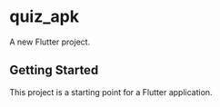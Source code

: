 # quiz_apk

A new Flutter project.

## Getting Started

This project is a starting point for a Flutter application.
